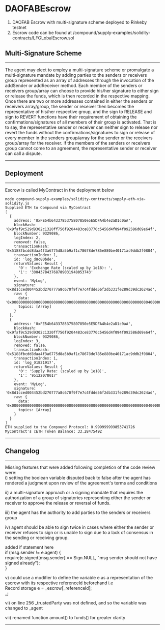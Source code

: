# DAOFABEscrow
1. DAOFAB Escrow with multi-signature scheme deployed to Rinkeby testnet   
2. Escrow code can be found at /compound/supply-examples/solidity-contracts/LFGLobalEscrow.sol  

## Multi-Signature Scheme
--------------------------------------------------------------------------------------------
The agent may elect to employ a multi-signature scheme or promulgate a multi-signature mandate by adding parties to the
senders or receivers group represented as an array of addresses through the invocation of the addSender or addReceiver method. Each member of the senders or receivers
group/array can choose to provide his/her signature to either sign or release the funds, which is then recorded in the respective mapping. 
Once there are two or more addresses contained in either the senders or receivers array/group, the sender or receiver then becomes
the representative of his/her respective group, and the sign to RELEASE and sign to REVERT functions have their requirement of obtaining
the confirmations/signatures of all members of their group is activated. That is to say, the representative sender or receiver can neither sign to release
nor revert the funds without the confirmations/signatures to sign or release of every member in the senders group/array for the sender or the receivers group/array
for the receiver. If the members of the senders or receivers group cannot come to an agreement, the representative sender or receiver can call a dispute. 

---------------------------------------------------------------------------------------------

## Deployment
--------------------------------------------------------------------------------------------
Escrow is called MyContract in the deployment below
```
node compound-supply-examples/solidity-contracts/supply-eth-via-solidity.js
Supplied ETH to Compound via MyContract
[
  {
    address: '0xFE54b6433785375807850e5E5DFA4b4e2aD1c0aA',
    blockHash: '0x9faf9c529d9302c1320ff756f9204483ce83770c5456d4f094f092586d69e64f',
    blockNumber: 9329086,
    logIndex: 2,
    removed: false,
    transactionHash: '0x5188fbcdd8daa4f3a6775d8a5b9af1c78678de785e880be40171ac9ddb2f0804',
    transactionIndex: 1,
    id: 'log_d8c80bde',
    returnValues: Result {
      '0': 'Exchange Rate (scaled up by 1e18): ',
      '1': '300437843768789031948053743'
    },
    event: 'MyLog',
    signature: '0x8d1cced004452bd270777a8c670f9f7e7c4fdde56f2db331fe289d39dc2624ad',
    raw: {
      data: '0x0000000000000000000000000000000000000000000000000000000000000040000000000000000000000000000000000000000000f884302542b4630de6ecef000000000000000000000000000000000000000000000000000000000000002345786368616e6765205261746520287363616c65642075702062792031653138293a200000000000000000000000000000000000000000000000000000000000',
      topics: [Array]
    }
  },
  {
    address: '0xFE54b6433785375807850e5E5DFA4b4e2aD1c0aA',
    blockHash: '0x9faf9c529d9302c1320ff756f9204483ce83770c5456d4f094f092586d69e64f',
    blockNumber: 9329086,
    logIndex: 3,
    removed: false,
    transactionHash: '0x5188fbcdd8daa4f3a6775d8a5b9af1c78678de785e880be40171ac9ddb2f0804',
    transactionIndex: 1,
    id: 'log_01821917',
    returnValues: Result {
      '0': 'Supply Rate: (scaled up by 1e18)',
      '1': '95122078017'
    },
    event: 'MyLog',
    signature: '0x8d1cced004452bd270777a8c670f9f7e7c4fdde56f2db331fe289d39dc2624ad',
    raw: {
      data: '0x00000000000000000000000000000000000000000000000000000000000000400000000000000000000000000000000000000000000000000000001625b7b9410000000000000000000000000000000000000000000000000000000000000020537570706c7920526174653a20287363616c6564207570206279203165313829',
      topics: [Array]
    }
  }
]
ETH supplied to the Compound Protocol: 0.999999999853741726
MyContract's cETH Token Balance: 33.28475492
```
----------------------------------------------------------------------------------------------------------------

## Changelog
---------------------------------------------------------------------------------------------------------------------------
Missing features that were added following completion of the code review were:  
 i) setting the boolean variable disputed back to false after the agent has rendered a judgment 
 upon review of the agreement's terms and conditions  

 ii) a multi-signature approach or a signing mandate that requires the authorization of a group of signatories representing 
 either the sender or receiver to approve the release or reversal of funds.  

 iii) the agent has the authority to add parties to the senders or receivers group  

 iv) agent should be able to sign twice in cases where either the sender or receiver refuses to sign or is unable to sign
 due to a lack of consensus in the sending or receiving group.  
 
 added if statement here  
 if (msg.sender != e.agent) {  
 require(e.signed[msg.sender] == Sign.NULL, "msg sender should not have signed already");   
 }  

 v) could use a modifier to define the variable e as a representation of the escrow with its respective referenceId beforehand i.e  
    Record storage e = _escrow[_referenceId];  
    _;  

 vi) on line 256 _trustedParty was not defined, and so the variable was changed to _agent  

 vii) renamed function amount() to funds() for greater clarity 
 
---------------------------------------------------------------------------------------------------------------------------------------------------------------------------------
 
